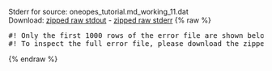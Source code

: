 Stderr for source:  oneopes_tutorial.md_working_11.dat   
Download: [zipped raw stdout](oneopes_tutorial.md_working_11.dat.plumed_master.stdout.txt.zip) - [zipped raw stderr](oneopes_tutorial.md_working_11.dat.plumed_master.stderr.txt.zip) 
{% raw %}
<pre>
#! Only the first 1000 rows of the error file are shown below
#! To inspect the full error file, please download the zipped raw stderr file above
</pre>
{% endraw %}
